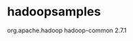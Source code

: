 # hadoopsamples

<dependency>
  <groupId>org.apache.hadoop</groupId>
	<artifactId>hadoop-common</artifactId>
  <version>2.7.1</version>
</dependency>
